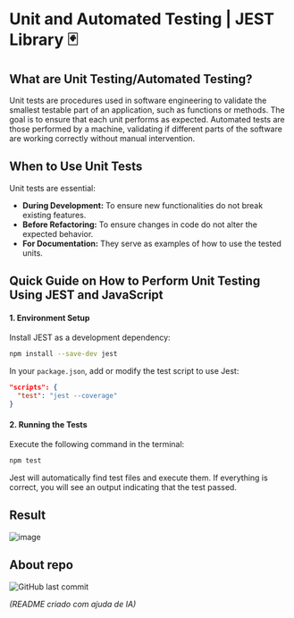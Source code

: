 # Unit and Automated Testing | JEST Library 🃏
## What are Unit Testing/Automated Testing?
Unit tests are procedures used in software engineering to validate the smallest testable part of an application, such as functions or methods. The goal is to ensure that each unit performs as expected. Automated tests are those performed by a machine, validating if different parts of the software are working correctly without manual intervention.

## When to Use Unit Tests
Unit tests are essential:
- **During Development:** To ensure new functionalities do not break existing features.
- **Before Refactoring:** To ensure changes in code do not alter the expected behavior.
- **For Documentation:** They serve as examples of how to use the tested units.

## Quick Guide on How to Perform Unit Testing Using JEST and JavaScript
#### 1. Environment Setup
Install JEST as a development dependency:
```bash
npm install --save-dev jest
```

In your `package.json`, add or modify the test script to use Jest:
```json
"scripts": {
  "test": "jest --coverage"
}
```

#### 2. Running the Tests
Execute the following command in the terminal:
```bash
npm test
```

Jest will automatically find test files and execute them. If everything is correct, you will see an output indicating that the test passed.

## Result
![image](https://github.com/lucasgianine/jest-software-unit-testing/assets/125743142/00176d4d-3ec2-4251-875e-9ad5810f810a)

## About repo
![GitHub last commit](https://img.shields.io/github/last-commit/lucasgianine/jest-software-unit-testing)

*(README criado com ajuda de IA)*
